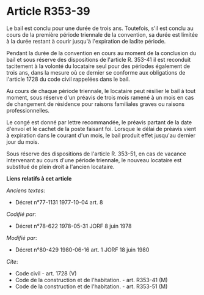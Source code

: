# Article R353-39

Le bail est conclu pour une durée de trois ans. Toutefois, s'il est conclu au cours de la première période triennale de la
convention, sa durée est limitée à la durée restant à courir jusqu'à l'expiration de ladite période.

Pendant la durée de la convention en cours au moment de la conclusion du bail et sous réserve des dispositions de l'article
R. 353-41 il est reconduit tacitement à la volonté du locataire seul pour des périodes également de trois ans, dans la mesure
où ce dernier se conforme aux obligations de l'article 1728 du code civil rappelées dans le bail.

Au cours de chaque période triennale, le locataire peut résilier le bail à tout moment, sous réserve d'un préavis de trois
mois ramené à un mois en cas de changement de résidence pour raisons familiales graves ou raisons professionnelles.

Le congé est donné par lettre recommandée, le préavis partant de la date d'envoi et le cachet de la poste faisant foi.
Lorsque le délai de préavis vient à expiration dans le courant d'un mois, le bail produit effet jusqu'au dernier jour du
mois.

Sous réserve des dispositions de l'article R. 353-51, en cas de vacance intervenant au cours d'une période triennale, le
nouveau locataire est substitué de plein droit à l'ancien locataire.

**Liens relatifs à cet article**

_Anciens textes_:

  - Décret n°77-1131 1977-10-04 art. 8

_Codifié par_:

  - Décret n°78-622 1978-05-31 JORF 8 juin 1978

_Modifié par_:

  - Décret n°80-429 1980-06-16 art. 1 JORF 18 juin 1980

_Cite_:

  - Code civil - art. 1728 (V)
  - Code de la construction et de l'habitation. - art. R353-41 (M)
  - Code de la construction et de l'habitation. - art. R353-51 (M)
